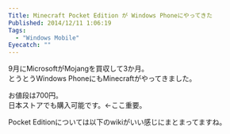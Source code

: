 ```yaml
---
Title: Minecraft Pocket Edition が Windows Phoneにやってきた
Published: 2014/12/11 1:06:19
Tags:
  - "Windows Mobile"
Eyecatch: ""
---
```

<?# Twitter 542710506037866496 /?>

9月にMicrosoftがMojangを買収して3か月。  
とうとうWindows PhoneにもMinecraftがやってきました。

<?# EmbedLink "http://www.windowsphone.com/ja-jp/store/app/minecraft-pocket-edition/1a625b44-b542-401b-bdff-52b4357c0573" /?>

お値段は700円。  
日本ストアでも購入可能です。←ここ重要。  


Pocket Editionについては以下のwikiがいい感じにまとまってますね。

<?# EmbedLink "http://minecraft-ja.gamepedia.com/Pocket_Edition" /?>

